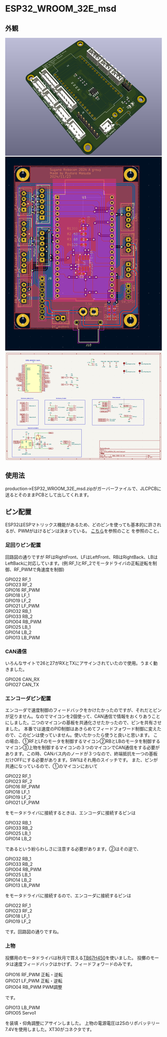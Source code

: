 # ESP32_WROOM_32E_msd
## 外観
![3Dviewr](https://github.com/Sugano-robocon-2024-A-group/ESP32_WROOM32E_PCB_mr/blob/main/pictures/3Dviewer.png)
![PCBViwer](https://github.com/Sugano-robocon-2024-A-group/ESP32_WROOM32E_PCB_mr/blob/main/pictures/PCB_editor.png)
![回路図](https://github.com/Sugano-robocon-2024-A-group/ESP32_WROOM32E_PCB_mr/blob/main/pictures/%E5%9B%9E%E8%B7%AF%E5%9B%B3_editor.png)
## 使用法
production→ESP32_WROOM_32E_msd.zipがガーバーファイルで、JLCPCBに送るとそのままPCBとして出してくれます。
## ピン配置
ESP32はESPマトリックス機能があるため、どのピンを使っても基本的に許されるが、PWMがはけるピンは決まっている。
[こちら](https://docs.sunfounder.com/projects/umsk/ja/latest/07_appendix/esp32_wroom_32e.html)を参照のこと
を参照のこと。
### 足回りピン配置
回路図の通りですが
RFはRightFront、LFはLeftFront、RBはRightBack、LBはLeftBackに対応しています。(例:RF_1とRF_2でモータドライバの正転逆転を制御、RF_PWMで角速度を制御)

GPIO22 RF_1  
GPIO23 RF_2  
GPIO16 RF_PWM  
GPIO18 LF_1  
GPIO19 LF_2  
GPIO21 LF_PWM  
GPIO32 RB_1  
GPIO33 RB_2  
GPIO04 RB_PWM  
GPIO25 LB_1  
GPIO14 LB_2  
GPIO13 LB_PWM  

### CAN通信
いろんなサイトで26と27がRXとTXにアサインされていたので使用。うまく動きました。

GPIO26 CAN_RX  
GPIO27 CAN_TX  

### エンコーダピン配置
エンコーダで速度制御のフィードバックをかけたかったのですが、それだとピンが足りません。なのでマイコンを2個使って、CAN通信で情報をおくりあうことにしました。二つのマイコンの基板を共通化させたかったので、ピンを共有させました。
本番では速度のPID制御はあきらめてフィードフォワード制御に変えたので、このピンは使っていません。使いたかったら使うと良いと思います。
この場合、①RFとLFのモータを制御するマイコン②RBとLBのモータを制御するマイコン③上物を制御するマイコンの３つのマイコンでCAN通信をする必要があります。この時、CANバス内のノードが３つなので、終端抵抗を一つの基板だけOFFにする必要があります。SW1はそれ用のスイッチです。
また、ピンが共通になっているので、①のマイコンにおいて

GPIO22 RF_1  
GPIO23 RF_2  
GPIO16 RF_PWM  
GPIO18 LF_1  
GPIO19 LF_2  
GPIO21 LF_PWM  

をモータドライバに接続するときは、エンコーダに接続するピンは

GPIO32 RB_1  
GPIO33 RB_2  
GPIO25 LB_1  
GPIO14 LB_2  

であるという紛らわしさに注意する必要があります。②はその逆で、

GPIO32 RB_1  
GPIO33 RB_2  
GPIO04 RB_PWM  
GPIO25 LB_1  
GPIO14 LB_2  
GPIO13 LB_PWM  

をモータドライバに接続するので、エンコーダに接続するピンは

GPIO22 RF_1  
GPIO23 RF_2  
GPIO18 LF_1  
GPIO19 LF_2  

です。回路図の通りですね。
### 上物
投擲用のモータドライバは秋月で買える[TB67H450](https://akizukidenshi.com/catalog/g/g114753/)を使いました。
投擲のモータは速度フィードバックはかけず、フィードフォワードのみです。

GPIO16 RF_PWM 正転・逆転  
GPIO21 LF_PWM 正転・逆転  
GPIO04 RB_PWM PWM調整  

です。

GPIO13 LB_PWM  
GPIO05 Servo1  

を装填・仰角調整にアサインしました。
上物の電源電圧は2Sのリポバッテリー7.4Vを使用しました。XT30がコネクタです。





